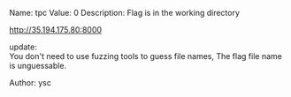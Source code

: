 Name: tpc
Value: 0
Description: Flag is in the working directory

http://35.194.175.80:8000 

update:<br>
You don't need to use fuzzing tools to guess file names, The flag file name is unguessable.

Author: ysc
